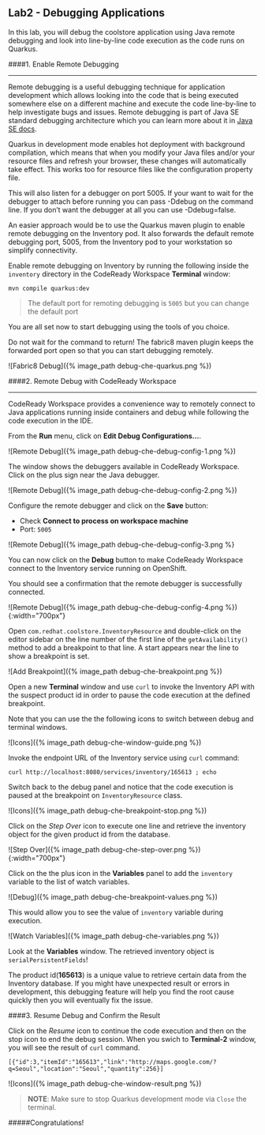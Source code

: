 ## Lab2 - Debugging Applications

In this lab, you will debug the coolstore application using Java remote debugging and 
look into line-by-line code execution as the code runs on Quarkus.

####1. Enable Remote Debugging

---

Remote debugging is a useful debugging technique for application development which allows 
looking into the code that is being executed somewhere else on a different machine and 
execute the code line-by-line to help investigate bugs and issues. Remote debugging is 
part of  Java SE standard debugging architecture which you can learn more about it in [Java SE docs](https://docs.oracle.com/javase/8/docs/technotes/guides/jpda/architecture.html).

Quarkus in development mode enables hot deployment with background compilation, 
which means that when you modify your Java files and/or your resource files and refresh your browser, 
these changes will automatically take effect. This works too for resource files like the configuration property file. 

This will also listen for a debugger on port 5005. If your want to wait for the debugger to attach before 
running you can pass -Ddebug on the command line. If you don’t want the debugger at all you can use -Ddebug=false.

An easier approach would be to use the Quarkus maven plugin to enable remote debugging on 
the Inventory pod. It also forwards the default remote debugging port, 5005, from the 
Inventory pod to your workstation so simplify connectivity.

Enable remote debugging on Inventory by running the following inside the `inventory` 
directory in the CodeReady Workspace **Terminal** window:

`mvn compile quarkus:dev`

> The default port for remoting debugging is `5005` but you can change the default port 

You are all set now to start debugging using the tools of you choice. 

Do not wait for the command to return! The fabric8 maven plugin keeps the forwarded 
port open so that you can start debugging remotely.

![Fabric8 Debug]({% image_path debug-che-quarkus.png %})

####2. Remote Debug with CodeReady Workspace

---

CodeReady Workspace provides a convenience way to remotely connect to Java applications running 
inside containers and debug while following the code execution in the IDE.

From the **Run** menu, click on **Edit Debug Configurations...**.

![Remote Debug]({% image_path debug-che-debug-config-1.png %})

The window shows the debuggers available in CodeReady Workspace. Click on the plus sign near the 
Java debugger.

![Remote Debug]({% image_path debug-che-debug-config-2.png %})

Configure the remote debugger and click on the **Save** button:

* Check **Connect to process on workspace machine**
* Port: `5005`

![Remote Debug]({% image_path debug-che-debug-config-3.png %}

You can now click on the **Debug** button to make CodeReady Workspace connect to the 
Inventory service running on OpenShift.

You should see a confirmation that the remote debugger is successfully connected.

![Remote Debug]({% image_path debug-che-debug-config-4.png %}){:width="700px"}

Open `com.redhat.coolstore.InventoryResource` and double-click 
on the editor sidebar on the line number of the first line of the `getAvailability()` 
method to add a breakpoint to that line. A start appears near the line to show a breakpoint 
is set.

![Add Breakpoint]({% image_path debug-che-breakpoint.png %})

Open a new **Terminal** window and use `curl` to invoke the Inventory API with the 
suspect product id in order to pause the code execution at the defined breakpoint.

Note that you can use the the following icons to switch between debug and terminal windows.

![Icons]({% image_path debug-che-window-guide.png %})

Invoke the endpoint URL of the Inventory service using `curl` command:

`curl http://localhost:8080/services/inventory/165613 ; echo`

Switch back to the debug panel and notice that the code execution is paused at the 
breakpoint on `InventoryResource` class.

![Icons]({% image_path debug-che-breakpoint-stop.png %})

Click on the _Step Over_ icon to execute one line and retrieve the inventory object for the 
given product id from the database.

![Step Over]({% image_path debug-che-step-over.png %}){:width="700px"}

Click on the the plus icon in the **Variables** panel to add the `inventory` variable 
to the list of watch variables.

![Debug]({% image_path debug-che-breakpoint-values.png %})

This would allow you to see the value of `inventory` variable during execution.

![Watch Variables]({% image_path debug-che-variables.png %})

Look at the **Variables** window. The retrieved inventory object is `serialPersistentFields`!

The product id(**165613**) is a unique value to retrieve certain data from the Inventory database. 
If you might have unexpected result or errors in development, this debugging feature will help you find 
the root cause quickly then you will eventually fix the issue.

####3. Resume Debug and Confirm the Result

Click on the _Resume_ icon to continue the code execution and then on the stop icon to 
end the debug session. When you swich to **Terminal-2** window, you will see the result of `curl` command.

~~~shell
[{"id":3,"itemId":"165613","link":"http://maps.google.com/?q=Seoul","location":"Seoul","quantity":256}]
~~~

![Icons]({% image_path debug-che-window-result.png %})

> **NOTE**: Make sure to stop Quarkus development mode via `Close` the terminal.

#####Congratulations!